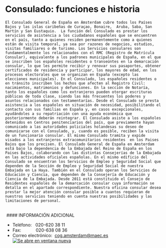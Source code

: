   Consulado: funciones e historia
===============================

    El Consulado General de España en Ámsterdam cubre todos los Países Bajos y las islas caribeñas de Curaçao, Bonaire,  Aruba, Saba, San Martín y San Eustaquio.  La función del Consulado es prestar los servicios de asistencia a los ciudadanos españoles que se encuentren en el país, tanto a quienes residen permanentemente como a quienes están de visita temporal, ya sea por razones de negocios, estudios, visitas familiares o de turismo. Los Servicios consulares son fundamentalmente los relacionados con el RMC (Registro de Matrícula Consular), equivalente a los padrones municipales de España, en el que se inscriben los españoles residentes o transeúntes en la demarcación consular, lo que les permite recibir y renovar sus pasaportes, obtener certificados de residencia y participar, los mayores de edad, en los procesos electorales que se organizan en España (excepto las elecciones municipales). En el Consulado, los españoles residentes o en tránsito inscriben los hechos que afecten al Registro Civil: nacimientos, matrimonios y defunciones. En la sección de Notaría, tanto los españoles como los extranjeros pueden otorgar escrituras públicas de toda clase, siendo las más frecuentes los poderes y asuntos relacionados con testamentarías. Desde el Consulado se presta asistencia a los españoles en situación de necesidad, posibilitando el contacto con sus familias en España y, en casos excepcionales, ayudándoles a su repatriación con una ayuda económica que posteriormente deberán reintegrar. El Consulado asiste a los españoles detenidos en Centros penitenciarios del país, que previamente hayan comunicado a las autoridades policiales holandesas su deseo de comunicarse con el Consulado, y, cuando es posible, reciben la visita de un funcionario consular. El mismo Consulado tramita y expide visados a los extranjeros extracomunitarios residentes  en los Paises Bajos que los precisen. El Consulado General de España en Amsterdam está bajo la dependencia de la Embajada del Reino de España en los Paises Bajos, colaborando con las distintas Consejerías de la Embajada en las actividades oficiales españolas. En el mismo edificio del Consulado se encuentran los Servicios de Empleo y Seguridad Social que dependen de la Sección de Empleo y Seguridad Social de nuestra Embajada en La Haya. También en el Consulado operan los Servicios de Educación y Ciencia, que dependen de la Consejería de Educación y Ciencia de la Embajada. Desde 2011 está constituido el Consejo de Residentes españoles de la demarcación consular cuya información se detalla en el apartado correspondiente. Nuestra oficina consular desea prestar la mejor atención consular posible a cuantos requieran de nuestros servicios teniendo en cuenta nuestras posibilidades y las limitaciones de personal.  
​  
 #### INFORMACIÓN ADICIONAL​

* Teléfono:   020-620 38 11
* Fax:            020-638 08 36
* Correo electrónico:  [cog.amsterdam@maec.es![Se abre en ventana nueva](/Style%20Library/PC/Img/icons/icon-external-link.svg)](mailto:cog.amsterdam@maec.es "Se abre en ventana nueva: mailto:cog.amsterdam@maec.es") ​
  
 

   